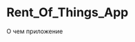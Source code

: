 # Rent_Of_Things_App

<div>
  <h style="text-align: center">
    О чем приложение
  </h>
  <p>
    
  </p>
</div>
